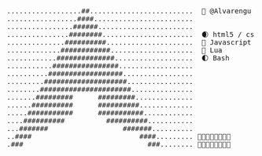 <pre>
..................##.........................  &#128039 @Alvarengu
.................####........................  
................######.......................  
...............########......................  &#127762 html5 / css	
..............##########.....................  &#127770 Javascript
.............############....................  &#127770 Lua
............##############...................  &#127763 Bash  	
...........################..................  
..........##################.................  
.........####################................     
........######################...............  
.......#########      #########..............  
......##########      ##########.............   
.....###########      ###########............  
....##########          ##########...........
...#######                  #######..........
..####                          ####......... &#127747&#127747&#127747&#127747&#127747&#127747&#127747&#127747
.###                              ###........ &#127747&#127747&#127747&#127747&#127747&#127747&#127747&#127747

</pre>

